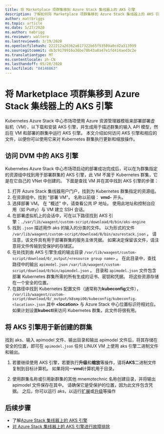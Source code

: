 ```yaml
---
title: 将 Marketplace 项群集移到 Azure Stack 集线器上的 AKS 引擎
description: 了解如何将 Marketplace 项群集移到 Azure Stack 集线器上的 AKS 引擎。
author: mattbriggs
ms.topic: article
ms.date: 5/27/2020
ms.author: mabrigg
ms.reviewer: waltero
ms.lastreviewed: 3/19/2020
ms.openlocfilehash: 222212a26362a617322b65f93509a0cd2a313999
ms.sourcegitcommit: db3c9179916a36be78b43a8a47e1fd414aed3c2e
ms.translationtype: MT
ms.contentlocale: zh-CN
ms.lasthandoff: 05/28/2020
ms.locfileid: "84146863"
---
```

# <a name="move-your-marketplace-item-cluster-to-the-aks-engine-on-azure-stack-hub"></a>将 Marketplace 项群集移到 Azure Stack 集线器上的 AKS 引擎

Kubernetes Azure Stack 中心市场项使用 Azure 资源管理器模板来部署部署虚拟机（VM），以下载和安装 AKS 引擎，并生成用于描述群集的输入 API 模型，然后在 VM 和部署的群集中运行 AKS 引擎。 本文介绍如何访问 AKS 引擎和相应的文件，以便你可以使用它来对 Kubernetes 群集执行更新和缩放操作。

## <a name="access-aks-engine-in-the-dvm"></a>访问 DVM 中的 AKS 引擎

Kubernetes Azure Stack 中心市场项启动的部署成功完成后，可以在为群集指定的资源组中找到用于部署群集的 AKS 引擎，此 VM 不属于 Kubernetes 群集，它是在它自己的 VNet 中创建的。 下面是查找 VM 并在其中找到 AKS 引擎的步骤：

1.  打开 Azure Stack 集线器用户门户，找到为 Kubernetes 群集指定的资源组。
2.  在资源组中，找到 "部署 VM"。 名称以前缀： **vmd-** 开头。
3.  选择部署 VM。 在 "概述" 中，请查看公共 IP 地址。 使用此地址和控制台应用（如 Putty）与 VM 建立 SSH 会话。
4.  在部署虚拟机上的会话中，可在以下路径找到 AKS 引擎：`./var/lib/waagent/custom-script/download/0/bin/aks-engine`
5.  找到 `.json` 描述用作 aks 的输入的分类的文件。 以为形式的文件 `/var/lib/waagent/custom-script/download/0/bin/azurestack.json` 。 请注意，该文件具有用于部署群集的服务主体凭据。 如果决定保留该文件，请注意将文件传输到受保护的存储区。
6.  在处找到由 AKS 引擎生成的输出目录 `/var/lib/waagent/custom-script/download/0/_output/<resource group name>` 。 在此目录中，查找路径中的输出 `apimodel.json` `/var/lib/waagent/custom-script/download/0/bin/apimodel.json` 。 目录和 `apimodel.json` 文件包含部署 Kubernetes 群集所需的所有生成的证书、密钥和凭据。 将这些资源存储在一个安全的位置。
7.  在路径中找到 Kubernetes 配置文件（通常称为**kubeconfig**文件）， `/var/lib/waagent/custom-script/download/0/_output/k8smpi00/kubeconfig/kubeconfig.<location>.json` 其中 **\<location>** 与 Azure Stack 中心位置标识符相对应。 如果计划设置**kubectl**来访问 Kubernetes 群集，此文件将很有用。


## <a name="use-the-aks-engine-with-your-newly-created-cluster"></a>将 AKS 引擎用于新创建的群集

找到 aks、输入 apimodel 文件、输出目录和输出 apimodel 文件后，将其存储在安全的位置，即可在 `apimodel.json` 任何 LINUX VM 上使用 aks 引擎二进制文件和输出。

1.  若要继续使用 AKS 引擎，若要执行**升级**和**缩放**等操作，请将**AKS**二进制文件复制到目标计算机。 如果将同一**vmd**计算机用于目录。

2.  使用群集名称或引用新群集的其他 mnemotechnic 名称创建目录，并将输出 apimodel 文件保存在其中。 请确保它是受保护的位置，因为此文件包含凭据。 之后，你可以运行 aks，以运行[扩展](azure-stack-kubernetes-aks-engine-scale.md)或[升级](azure-stack-kubernetes-aks-engine-upgrade.md)等操作

## <a name="next-steps"></a>后续步骤

- 了解[Azure Stack 集线器上的 AKS 引擎](azure-stack-kubernetes-aks-engine-overview.md)  
- [对 Azure Stack 集线器上的 AKS 引擎进行故障排除](azure-stack-kubernetes-aks-engine-troubleshoot.md)  
